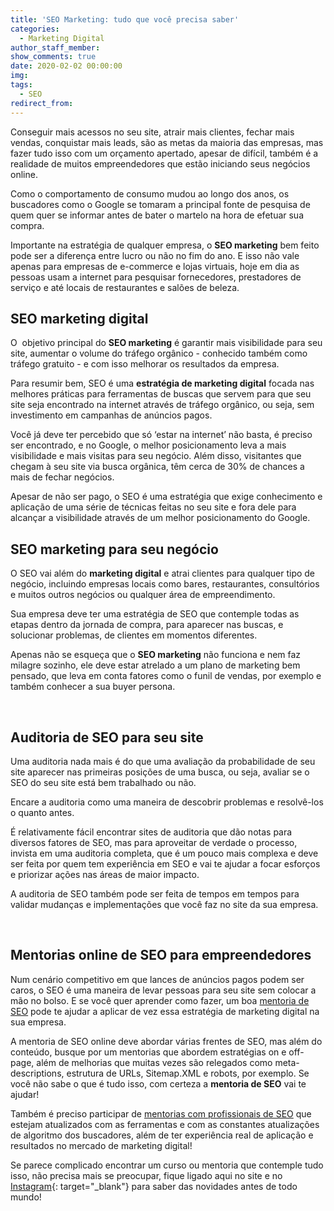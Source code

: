 ```yaml
---
title: 'SEO Marketing: tudo que você precisa saber'
categories:
  - Marketing Digital
author_staff_member:
show_comments: true
date: 2020-02-02 00:00:00
img:
tags:
  - SEO
redirect_from:
---
```


Conseguir mais acessos no seu site, atrair mais clientes, fechar mais vendas, conquistar mais leads, s&atilde;o as metas da maioria das empresas, mas fazer tudo isso com um or&ccedil;amento apertado, apesar de dif&iacute;cil, tamb&eacute;m &eacute; a realidade de muitos empreendedores que est&atilde;o iniciando seus neg&oacute;cios online.

Como o comportamento de consumo mudou ao longo dos anos, os buscadores como o Google se tomaram a principal fonte de pesquisa de quem quer se informar antes de bater o martelo na hora de efetuar sua compra.&nbsp;

Importante na estrat&eacute;gia de qualquer empresa, o **SEO marketing** bem feito pode ser a diferen&ccedil;a entre lucro ou n&atilde;o no fim do ano. E isso n&atilde;o vale apenas para empresas de e-commerce e lojas virtuais, hoje em dia as pessoas usam a internet para pesquisar fornecedores, prestadores de servi&ccedil;o e at&eacute; locais de restaurantes e sal&otilde;es de beleza.

## SEO marketing digital

O&nbsp; objetivo principal do **SEO marketing** &eacute; garantir mais visibilidade para seu site, aumentar o volume do tr&aacute;fego org&acirc;nico - conhecido tamb&eacute;m como tr&aacute;fego gratuito - e com isso melhorar os resultados da empresa.

Para resumir bem, SEO &eacute; uma **estrat&eacute;gia de marketing digital** focada nas melhores pr&aacute;ticas para ferramentas de buscas que servem para que seu site seja encontrado na internet atrav&eacute;s de tr&aacute;fego org&acirc;nico, ou seja, sem investimento em campanhas de an&uacute;ncios pagos.

Voc&ecirc; j&aacute; deve ter percebido que s&oacute; ‘estar na internet’ n&atilde;o basta, &eacute; preciso ser encontrado, e no Google, o melhor posicionamento leva a mais visibilidade e mais visitas para seu neg&oacute;cio. Al&eacute;m disso, visitantes que chegam &agrave; seu site via busca org&acirc;nica, t&ecirc;m cerca de 30% de chances a mais de fechar neg&oacute;cios.

Apesar de n&atilde;o ser pago, o SEO &eacute; uma estrat&eacute;gia que exige conhecimento e aplica&ccedil;&atilde;o de uma s&eacute;rie de t&eacute;cnicas feitas no seu site e fora dele para alcan&ccedil;ar a visibilidade atrav&eacute;s de um melhor posicionamento do Google.&nbsp;

## SEO marketing para seu neg&oacute;cio

O SEO vai al&eacute;m do **marketing digital** e atrai clientes para qualquer tipo de neg&oacute;cio, incluindo empresas locais como bares, restaurantes, consult&oacute;rios e muitos outros neg&oacute;cios ou qualquer &aacute;rea de empreendimento.

Sua empresa deve ter uma estrat&eacute;gia de SEO que contemple todas as etapas dentro da jornada de compra, para aparecer nas buscas, e solucionar problemas, de clientes em momentos diferentes.

Apenas n&atilde;o se esque&ccedil;a que o **SEO marketing** n&atilde;o funciona e nem faz milagre sozinho, ele deve estar atrelado a um plano de marketing bem pensado, que leva em conta fatores como o funil de vendas, por exemplo e tamb&eacute;m conhecer a sua buyer persona.

&nbsp;

## Auditoria de SEO para seu site

Uma auditoria nada mais &eacute; do que uma avalia&ccedil;&atilde;o da probabilidade de seu site aparecer nas primeiras posi&ccedil;&otilde;es de uma busca, ou seja, avaliar se o SEO do seu site est&aacute; bem trabalhado ou n&atilde;o.

Encare a auditoria como uma maneira de descobrir problemas e resolv&ecirc;-los o quanto antes.&nbsp;

&Eacute; relativamente f&aacute;cil encontrar sites de auditoria que d&atilde;o notas para diversos fatores de SEO, mas para aproveitar de verdade o processo, invista em uma auditoria completa, que &eacute; um pouco mais complexa e deve ser feita por quem tem experi&ecirc;ncia em SEO e vai te ajudar a focar esfor&ccedil;os e priorizar a&ccedil;&otilde;es nas &aacute;reas de maior impacto.

A auditoria de SEO tamb&eacute;m pode ser feita de tempos em tempos para validar mudan&ccedil;as e implementa&ccedil;&otilde;es que voc&ecirc; faz no site da sua empresa.

&nbsp;

## Mentorias online de SEO para empreendedores

Num cen&aacute;rio competitivo em que lances de an&uacute;ncios pagos podem ser caros, o SEO &eacute; uma maneira de levar pessoas para seu site sem colocar a m&atilde;o no bolso. E se voc&ecirc; quer aprender como fazer, um boa [mentoria de SEO](/mentorias/) pode te ajudar a aplicar de vez essa estrat&eacute;gia de marketing digital na sua empresa.

A mentoria de SEO online deve abordar v&aacute;rias frentes de SEO, mas al&eacute;m do conte&uacute;do, busque por um mentorias que abordem estrat&eacute;gias on e off-page, al&eacute;m de melhorias que muitas vezes s&atilde;o relegados como meta-descriptions, estrutura de URLs, Sitemap.XML e robots, por exemplo. Se voc&ecirc; n&atilde;o sabe o que &eacute; tudo isso, com certeza a **mentoria de SEO** vai te ajudar\!

Tamb&eacute;m &eacute; preciso participar de [mentorias com profissionais de SEO](/mentorias/) que estejam atualizados com as ferramentas e com as constantes atualiza&ccedil;&otilde;es de algoritmo dos buscadores, al&eacute;m de ter experi&ecirc;ncia real de aplica&ccedil;&atilde;o e resultados no mercado de marketing digital\!

Se parece complicado encontrar um curso ou mentoria que contemple tudo isso, n&atilde;o precisa mais se preocupar, fique ligado aqui no site e no [Instagram](https://www.instagram.com/fabiolafaria_/){: target="_blank"} para saber das novidades antes de todo mundo\!